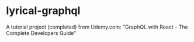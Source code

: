 # lyrical-graphql
A tutorial project (completed) from Udemy.com: "GraphQL with React - The Complete Developers Guide"
